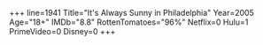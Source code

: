 +++
line=1941
Title="It's Always Sunny in Philadelphia"
Year=2005
Age="18+"
IMDb="8.8"
RottenTomatoes="96%"
Netflix=0
Hulu=1
PrimeVideo=0
Disney=0
+++

